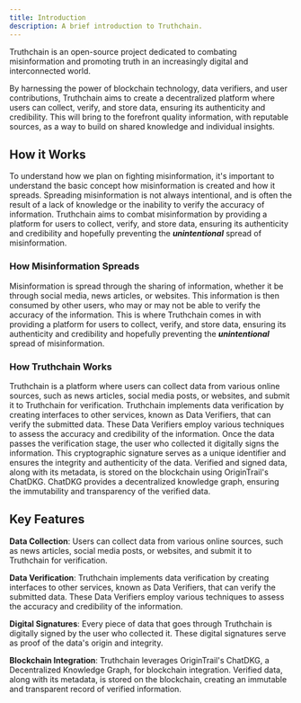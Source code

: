 ```yaml
---
title: Introduction
description: A brief introduction to Truthchain.
---
```


Truthchain is an open-source project dedicated to combating misinformation and promoting truth in an increasingly digital and interconnected world.

By harnessing the power of blockchain technology, data verifiers, and user contributions, Truthchain aims to create a decentralized platform where users can collect, verify, and store data, ensuring its authenticity and credibility. This will bring to the forefront quality information, with reputable sources, as a way to build on shared knowledge and individual insights.

## How it Works
To understand how we plan on fighting misinformation, it's important to understand the basic concept how misinformation is created and how it spreads. Spreading misinformation is not always intentional, and is often the result of a lack of knowledge or the inability to verify the accuracy of information. Truthchain aims to combat misinformation by providing a platform for users to collect, verify, and store data, ensuring its authenticity and credibility and hopefully preventing the **_unintentional_** spread of misinformation.

### How Misinformation Spreads
Misinformation is spread through the sharing of information, whether it be through social media, news articles, or websites. This information is then consumed by other users, who may or may not be able to verify the accuracy of the information. This is where Truthchain comes in with providing a platform for users to collect, verify, and store data, ensuring its authenticity and credibility and hopefully preventing the **_unintentional_** spread of misinformation.

### How Truthchain Works
Truthchain is a platform where users can collect data from various online sources, such as news articles, social media posts, or websites, and submit it to Truthchain for verification. Truthchain implements data verification by creating interfaces to other services, known as Data Verifiers, that can verify the submitted data. These Data Verifiers employ various techniques to assess the accuracy and credibility of the information. Once the data passes the verification stage, the user who collected it digitally signs the information. This cryptographic signature serves as a unique identifier and ensures the integrity and authenticity of the data. Verified and signed data, along with its metadata, is stored on the blockchain using OriginTrail's ChatDKG. ChatDKG provides a decentralized knowledge graph, ensuring the immutability and transparency of the verified data.

## Key Features
**Data Collection**: Users can collect data from various online sources, such as news articles, social media posts, or websites, and submit it to Truthchain for verification.

**Data Verification**: Truthchain implements data verification by creating interfaces to other services, known as Data Verifiers, that can verify the submitted data. These Data Verifiers employ various techniques to assess the accuracy and credibility of the information.

**Digital Signatures**: Every piece of data that goes through Truthchain is digitally signed by the user who collected it. These digital signatures serve as proof of the data's origin and integrity.

**Blockchain Integration**: Truthchain leverages OriginTrail's ChatDKG, a Decentralized Knowledge Graph, for blockchain integration. Verified data, along with its metadata, is stored on the blockchain, creating an immutable and transparent record of verified information.
